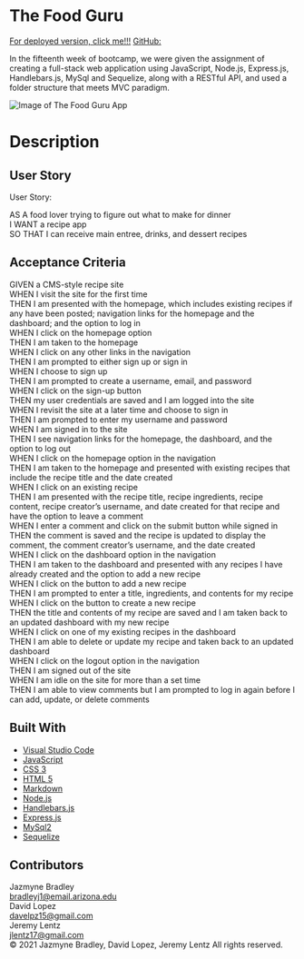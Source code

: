 # The Food Guru

[For deployed version, click me!!!](https://secure-forest-24217.herokuapp.com/)
[GitHub:]((https://github.com/jlentz17/food-guru))

In the fifteenth week of bootcamp, we were given the assignment of creating a full-stack web application using JavaScript, Node.js, Express.js, Handlebars.js, MySql and Sequelize, along with a RESTful API, and used a folder structure that meets MVC paradigm.


![Image of The Food Guru App]()

# Description 

## User Story

User Story: 
 
AS A food lover trying to figure out what to make for dinner<br>
I WANT a recipe app<br>
SO THAT I can receive main entree, drinks, and dessert recipes<br>


## Acceptance Criteria

GIVEN a CMS-style recipe site<br>
WHEN I visit the site for the first time<br>
THEN I am presented with the homepage, which includes existing recipes if any have been posted; navigation links for the homepage and the dashboard; and the option to log in<br>
WHEN I click on the homepage option<br>
THEN I am taken to the homepage<br>
WHEN I click on any other links in the navigation<br>
THEN I am prompted to either sign up or sign in<br>
WHEN I choose to sign up<br>
THEN I am prompted to create a username, email, and password<br>
WHEN I click on the sign-up button<br>
THEN my user credentials are saved and I am logged into the site<br>
WHEN I revisit the site at a later time and choose to sign in<br>
THEN I am prompted to enter my username and password<br>
WHEN I am signed in to the site<br>
THEN I see navigation links for the homepage, the dashboard, and the option to log out<br>
WHEN I click on the homepage option in the navigation<br>
THEN I am taken to the homepage and presented with existing recipes that include the recipe title and the date created<br>
WHEN I click on an existing recipe<br>
THEN I am presented with the recipe title, recipe ingredients, recipe content, recipe creator’s username, and date created for that recipe and have the option to leave a comment<br>
WHEN I enter a comment and click on the submit button while signed in<br>
THEN the comment is saved and the recipe is updated to display the comment, the comment creator’s username, and the date created<br>
WHEN I click on the dashboard option in the navigation<br>
THEN I am taken to the dashboard and presented with any recipes I have already created and the option to add a new recipe<br>
WHEN I click on the button to add a new recipe<br>
THEN I am prompted to enter a title, ingredients, and contents for my recipe<br>
WHEN I click on the button to create a new recipe<br>
THEN the title and contents of my recipe are saved and I am taken back to an updated dashboard with my new recipe<br>
WHEN I click on one of my existing recipes in the dashboard<br>
THEN I am able to delete or update my recipe and taken back to an updated dashboard<br>
WHEN I click on the logout option in the navigation<br>
THEN I am signed out of the site<br>
WHEN I am idle on the site for more than a set time<br>
THEN I am able to view comments but I am prompted to log in again before I can add, update, or delete comments<br>
## Built With

* [Visual Studio Code](https://code.visualstudio.com/)
* [JavaScript](https://developer.mozilla.org/en-US/docs/Web/JavaScript)
* [CSS 3](https://developer.mozilla.org/en-US/docs/Web/CSS)
* [HTML 5](https://developer.mozilla.org/en-US/docs/Web/Guide/HTML/HTML5)
* [Markdown](https://markdownguide.org/cheat-sheet/)
* [Node.js](https://nodejs.org/en/)
* [Handlebars.js](https://handlebarsjs.com/)
* [Express.js](https://expressjs.com/)
* [MySql2](https://www.npmjs.com/package/mysql2)
* [Sequelize](https://sequelize.org/)


## Contributors

Jazmyne Bradley <br> <bradleyj1@email.arizona.edu> <br> David Lopez <br> <davelpz15@gmail.com> <br> Jeremy Lentz <br> <jlentz17@gmail.com> <br> &copy; 2021 Jazmyne Bradley, David Lopez, Jeremy Lentz  All rights reserved.
